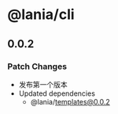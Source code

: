 # @lania/cli

## 0.0.2

### Patch Changes

-   发布第一个版本
-   Updated dependencies
    -   @lania/templates@0.0.2
